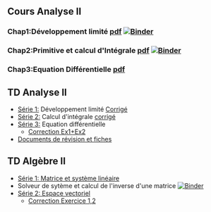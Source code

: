 
## Cours Analyse II
### Chap1:Développement limité [pdf](https://github.com/nevermind78/LT_ANALYSEII/blob/c888c2aea9c2a16f63f188aa304a00dd692cabdf/DL%20-%20Jupyter%20Notebook.pdf)  [![Binder](https://mybinder.org/badge_logo.svg)](https://mybinder.org/v2/gh/nevermind78/LT_ANALYSEII/main?filepath=DL.ipynb)
### Chap2:Primitive et calcul d'Intégrale [pdf](https://github.com/nevermind78/LT_ANALYSEII/blob/c888c2aea9c2a16f63f188aa304a00dd692cabdf/integ%20-%20Jupyter%20Notebook.pdf)  [![Binder](https://mybinder.org/badge_logo.svg)](https://mybinder.org/v2/gh/nevermind78/LT_ANALYSEII/main?filepath=integ.ipynb)
### Chap3:Equation Différentielle [pdf](https://github.com/nevermind78/LT_ANALYSEII/blob/35e50b3ee635ef9470af03f5c901126e8cb1a93e/Equationdiff.pdf)

## TD Analyse II
* [Série 1:](https://github.com/nevermind78/LT_ANALYSEII/blob/0d7f4a0945bcf62f3ac21ad8be970019859b32fb/TD_ANALYSE/TD_DL_1LAT.pdf) Développement limité [Corrigé](https://github.com/nevermind78/LT_ANALYSEII/blob/389e45a74962199553fad9c453a2d4bd656b70e5/TD_ANALYSE/TD_DL_1LAT_corrige.pdf)
* [Série 2:](https://github.com/nevermind78/LT_ANALYSEII/blob/6e44d5b2ae898f00da67361f38598f52bb19f46b/TD_ANALYSE/TD_integ.pdf) Calcul d'intégrale [corrigé](https://github.com/nevermind78/LT_ANALYSEII/blob/f51e097f5c29fe608bb24905278d6c87e43b90ad/TD_ANALYSE/corrLT2022.pdf)
* [Série 3:](https://github.com/nevermind78/LT_ANALYSEII/blob/3c8e2eaa93313a27d28d4aa473ed4bda8d9e0c3f/TD_ANALYSE/TD3@Anal2.pdf) Equation différentielle
  - [Correction Ex1+Ex2](https://github.com/nevermind78/LT_ANALYSEII/blob/99c299fae6252f23239b4520158a8300b53688b2/EX2ODE.pdf)
* [Documents de révision et fiches](https://github.com/nevermind78/LT_ANALYSEII/tree/main/Docs)

## TD Algèbre II

* [Série 1: Matrice et système linéaire](https://github.com/nevermind78/LT_ANALYSEII/blob/0d7f4a0945bcf62f3ac21ad8be970019859b32fb/TD_Algebre/1LT1&4.pdf)
* Solveur de sytème et calcul de l'inverse d'une matrice [![Binder](https://mybinder.org/badge_logo.svg)](https://mybinder.org/v2/gh/nevermind78/Gauss/main?filepath=telsys.ipynb)
* [Série 2: Espace vectoriel](https://github.com/nevermind78/LT_ANALYSEII/blob/3ca61ec43df0a95230b73efe3632a7d90a1431d1/TD_Algebre/TD2ALG.pdf)
  - [Correction Exercice 1,2](https://github.com/nevermind78/LT_ANALYSEII/blob/ee542a50fc9d1337f2a3b3662a90cd7c2e20e982/TD_Algebre/1LT3EV.pdf)
